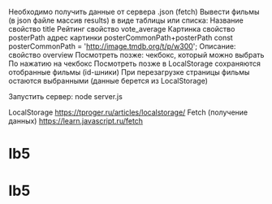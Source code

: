 Необходимо получить данные от сервера .json (fetch)
Вывести фильмы (в json файле массив results) в виде таблицы или списка:
Название
  свойство title
Рейтинг
  свойство vote_average
Картинка
  свойство posterPath 
  адрес картинки posterCommonPath+posterPath
  const posterCommonPath = 'http://image.tmdb.org/t/p/w300';
Описание:
  свойство overview
Посмотреть позже:
  чекбокс, который можно выбрать
По нажатию на чекбокс Посмотреть позже в LocalStorage сохраняются отобранные фильмы (id-шники)
При перезагрузке страницы фильмы остаются выбранными (данные берется из LocalStorage)

Запустить сервер:
node server.js

LocalStorage
https://tproger.ru/articles/localstorage/
Fetch (получение данных)
https://learn.javascript.ru/fetch
# lb5
# lb5
